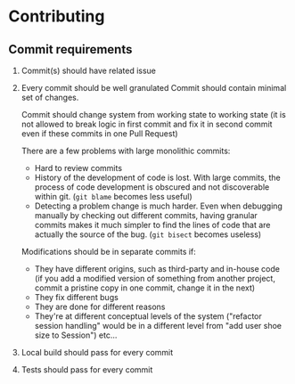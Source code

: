 # Contributing

## Commit requirements

1. Commit(s) should have related issue
2. Every commit should be well granulated
    Commit should contain minimal set of changes.

    Commit should change system from working state to working state (it is not allowed to break logic in first commit and fix it in second commit even if these commits in one Pull Request)

    There are a few problems with large monolithic commits:
    * Hard to review commits
    * History of the development of code is lost. With large commits, the process of code development is obscured and not discoverable within git. (`git blame` becomes less useful)
    * Detecting a problem change is much harder. Even when debugging manually by checking out different commits, having granular commits makes it much simpler to find the lines of code that are actually the source of the bug. (`git bisect` becomes useless)

    Modifications should be in separate commits if:
    * They have different origins, such as third-party and in-house code (if you add a modified version of something from another project, commit a pristine copy in one commit, change it in the next)
    * They fix different bugs
    * They are done for different reasons
    * They're at different conceptual levels of the system ("refactor session handling" would be in a different level from "add user shoe size to Session")
    etc...

3. Local build should pass for every commit
4. Tests should pass for every commit